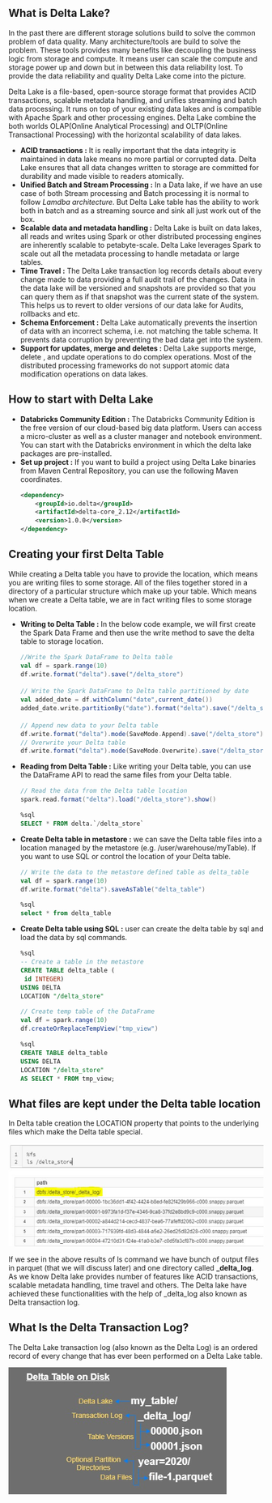 ## What is Delta Lake?
In the past there are different storage solutions build to solve the common problem of data quality. Many architecture/tools are build to solve the problem. These tools provides many benefits like decoupling the business logic from storage and compute. It means user can scale the compute and storage power up and down but in between this data reliability lost. To provide the data reliability and quality  Delta Lake come into the picture.

Delta Lake is a file-based, open-source storage format that provides ACID transactions, scalable metadata handling, and unifies streaming and batch data processing. It runs on top of your existing data lakes and is compatible with Apache Spark and other processing engines. Delta Lake combine the both worlds OLAP(Online Analytical Processing) and OLTP(Online Transactional Processing) with the horizontal scalability of data lakes.

 - **ACID transactions :** It is really important that the data integrity is maintained in data lake means no more partial or corrupted data. Delta Lake ensures that all data changes written to storage are committed for durability and made visible to readers atomically.
 - **Unified Batch and Stream Processing :** In a Data lake, if we have an use case of both Stream processing and Batch processing it is normal to follow _Lamdba architecture_. But Delta Lake table has the ability to work both in batch and as a streaming source and sink all just work out of the box.
 - **Scalable data and metadata handling :** Delta Lake is built on data lakes, all reads and writes using Spark or other distributed processing engines are inherently scalable to petabyte-scale. Delta Lake leverages Spark to scale out all the metadata processing to handle metadata or large tables.
 - **Time Travel :** The Delta Lake transaction log records details about every change made to data providing a full audit trail of the changes. Data in the data lake will be versioned and snapshots are provided so that you can query them as if that snapshot was the current state of the system. This helps us to revert to older versions of our data lake for Audits, rollbacks and etc.
 - **Schema Enforcement :** Delta Lake automatically prevents the insertion of data with an incorrect schema, i.e. not matching the table schema. It prevents data corruption by preventing the bad data get into the system.
 - **Support for updates, merge and deletes :** Delta Lake supports merge, delete , and update operations to do complex operations. Most of the distributed processing frameworks do not support atomic data modification operations on data lakes.

## How to start with Delta Lake

 - **Databricks Community Edition :** The Databricks Community Edition is the free version of our cloud-based big data platform. Users can access a micro-cluster as well as a cluster manager and notebook environment. You can start with the Databricks environment in which the delta lake packages are pre-installed. 
 - **Set up project :** If you want to build a project using Delta Lake binaries from Maven Central Repository, you can use the following Maven coordinates.
	```xml
	<dependency>
	    <groupId>io.delta</groupId>
	    <artifactId>delta-core_2.12</artifactId>
	    <version>1.0.0</version>
	</dependency>

	```

## Creating your first Delta Table

While creating a Delta table you have to provide the location, which means you are writing files to some storage. All of the files together stored in a directory of a particular structure which make up your table. Which means when we create a Delta table, we are in fact writing files to some storage location.

 - **Writing to Delta Table :** In the below code example, we will first create the Spark Data Frame and then use the write method to save the delta table to storage location.

	```scala
	//Write the Spark DataFrame to Delta table
	val df = spark.range(10)
	df.write.format("delta").save("/delta_store")

	// Write the Spark DataFrame to Delta table partitioned by date
	val added_date = df.withColumn("date",current_date())
	added_date.write.partitionBy("date").format("delta").save("/delta_store")

	// Append new data to your Delta table
	df.write.format("delta").mode(SaveMode.Append).save("/delta_store")
	// Overwrite your Delta table
	df.write.format("delta").mode(SaveMode.Overwrite).save("/delta_store")

	```
 
 - **Reading from Delta Table :** Like writing your Delta table, you can use the DataFrame API to read the same files from your Delta table.
	```scala
	// Read the data from the Delta table location
	spark.read.format("delta").load("/delta_store").show()
	```
	```sql
	%sql
	SELECT * FROM delta.`/delta_store`
	```
 - **Create Delta table in metastore :** we can save the Delta table files into a location managed by the metastore (e.g. /user/warehouse/myTable). If you want to use SQL or control the location of your Delta table.

	```scala
	// Write the data to the metastore defined table as delta_table
	val df = spark.range(10)
	df.write.format("delta").saveAsTable("delta_table")
	```

	```sql
	%sql
	select * from delta_table
	```
 - **Create Delta table using SQL :** user can create the delta table by sql and load the data by sql commands.
	```sql
	%sql
	-- Create a table in the metastore
	CREATE TABLE delta_table (
	 id INTEGER)
	USING DELTA
	LOCATION "/delta_store"
	```

	```scala
	// Create temp table of the DataFrame
	val df = spark.range(10)
	df.createOrReplaceTempView("tmp_view")
	```
	```sql
	%sql
	CREATE TABLE delta_table 
	USING DELTA
	LOCATION "/delta_store"
	AS SELECT * FROM tmp_view;
	```

## What files are kept under the Delta table location
In Delta table creation the LOCATION property that points to the underlying files which make the Delta table special.

![Delta lake](https://github.com/gurditsingh/blog/blob/gh-pages/_screenshots/dl_ep1.JPG?raw=true)

If we see in the above results of ls command we have bunch of output files in parquet (that we will discuss later) and one directory called **_delta_log**. As we know Delta lake provides number of features like ACID transactions, scalable metadata handling, time travel and others. The Delta lake have achieved these functionalities with the help of _delta_log also known as Delta transaction log.

## What Is the Delta Transaction Log?

The Delta Lake transaction log (also known as the Delta Log) is an ordered record of every change that has ever been performed on a Delta Lake table.

![Delta lake](https://github.com/gurditsingh/blog/blob/gh-pages/_screenshots/dl_ep1_tlog.jpg?raw=true)
<!--stackedit_data:
eyJoaXN0b3J5IjpbMTMzMDMwNjk0MSwtMTAyOTM2MjEzNywtMz
U2NjE5MjA4LC0yMjQ2NDQ5MTgsMTk5MTIwNTE0NywtMTE1NDEz
NTg5NywtMjAyNDMxMDUyNSwtNjgwMzAyOTY5LDEwNDA2ODAxOD
AsMTYzODYzNjgwNywxNjQxOTYxNzg2LC0xNzI3OTg4NjQ5LDE5
MzU3NDA2MSwxNDIyMTU1MTE5LC0xNzE2ODM1NDU1LDQ3MjcyOD
cxNiw1NTA1NDM5MDYsMzExMTg2NjQ4LC03ODIwNjQyNTAsLTIw
ODg3NDY2MTJdfQ==
-->